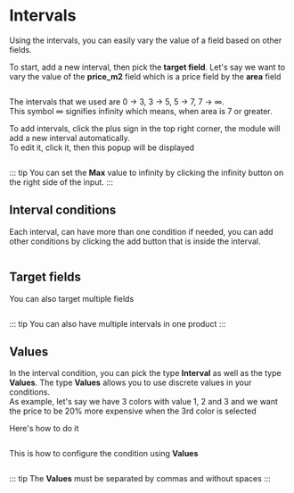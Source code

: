 # Intervals

Using the intervals, you can easily vary the value of a field based on other fields.

To start, add a new interval, then pick the **target field**.
Let's say we want to vary the value of the **price_m2** field which is a price field by the **area** field

<img srcset="/dynamicproduct/images/intervals.jpg 2x">

The intervals that we used are 0 → 3, 3 → 5, 5 → 7, 7 → ∞.  
This symbol ∞ signifies infinity which means, when area is 7 or greater.

To add intervals, click the plus sign in the top right corner, the module will add a new interval automatically.  
To edit it, click it, then this popup will be displayed

<img srcset="/dynamicproduct/images/intervals-popup.jpg 2x" class="border">

::: tip
You can set the **Max** value to infinity by clicking the infinity button on the right side of the input. 
:::

## Interval conditions

Each interval, can have more than one condition if needed,
you can add other conditions by clicking the add button that is inside the interval. 

<img srcset="/dynamicproduct/images/interval-new_condition.jpg 2x" class="padding border">

## Target fields
You can also target multiple fields

<img srcset="/dynamicproduct/images/interval-target.jpg 2x" class="padding border">

::: tip
You can also have multiple intervals in one product
:::

## Values
In the interval condition, you can pick the type **Interval** as well as the type **Values**.
The type **Values** allows you to use discrete values in your conditions.  
As example, let's say we have 3 colors with value 1, 2 and 3 and we want the price to be 20% more expensive
when the 3rd color is selected

Here's how to do it

<img srcset="/dynamicproduct/images/interval-values.jpg 2x" class="padding border">

This is how to configure the condition using **Values**

<img srcset="/dynamicproduct/images/interval-values-popup.jpg 2x" class="border">

::: tip
The **Values** must be separated by commas and without spaces
:::
